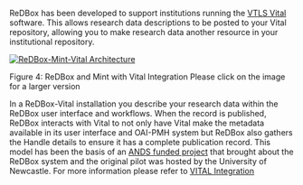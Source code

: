 ReDBox has been developed to support institutions running the [VTLS Vital](http://www.vtls.com/products/vital) software. This allows research data descriptions to be posted to your Vital repository, allowing you to make research data another resource in your institutional repository.





[![ReDBox-Mint-Vital Architecture](https://docs.google.com/drawings/pub?id=1oQ8AOERXZZTy1jYG5kf6kAvAhk13JOZGllZ_Vs2jYdU&w=2532&h=1377)
](https://docs.google.com/drawings/pub?id=1oQ8AOERXZZTy1jYG5kf6kAvAhk13JOZGllZ_Vs2jYdU&w=2532&h=1377)

Figure 4: ReDBox and Mint with Vital Integration
Please click on the image for a larger version

In a ReDBox-Vital installation you describe your research data within the ReDBox user interface and workflows. When the record is published, ReDBox interacts with Vital to not only have Vital make the metadata available in its user interface and OAI-PMH system but ReDBox also gathers the Handle details to ensure it has a complete publication record.
This model has been the basis of an [ANDS funded project](http://projects.ands.org.au/project/simalID/prj35) that brought about the ReDBox system and the original pilot was hosted by the University of Newcastle.
For more information please refer to [VITAL Integration](documentation-system-administration-administering-redbox-vital-integration)